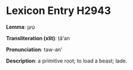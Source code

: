 # Lexicon Entry H2943

**Lemma**: טָעַן

**Transliteration (xlit)**: ṭâʻan

**Pronunciation**: taw-an'

**Description**:
a primitive root; to load a beast; lade.

